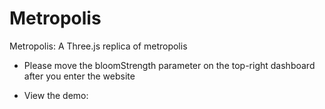 # Metropolis
Metropolis: A Three.js replica of metropolis

- Please move the bloomStrength parameter on the top-right dashboard after you enter the website

- View the demo: 
